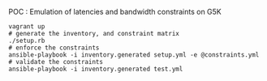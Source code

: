 POC : Emulation of latencies and bandwidth constraints on G5K

```
vagrant up
# generate the inventory, and constraint matrix
./setup.rb
# enforce the constraints
ansible-playbook -i inventory.generated setup.yml -e @constraints.yml
# validate the constraints
ansible-playbook -i inventory.generated test.yml
```

